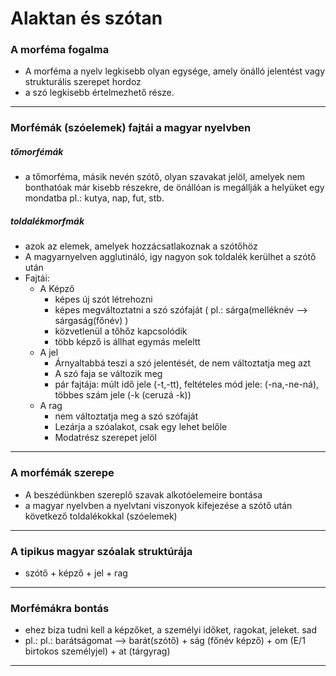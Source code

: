 # Alaktan és szótan
### A morféma fogalma
- A morféma a nyelv legkisebb olyan egysége, amely önálló jelentést vagy strukturális szerepet hordoz
- a szó legkisebb értelmezhető része.
---
### Morfémák (szóelemek) fajtái a magyar nyelvben 
##### tőmorfémák 
- a tőmorféma, másik nevén szótő, olyan szavakat jelöl, amelyek nem bonthatóak már kisebb részekre, de önállóan is megállják a helyüket egy mondatba pl.: kutya, nap, fut, stb.
##### toldalékmorfmák
- azok az elemek, amelyek hozzácsatlakoznak a szótőhöz
- A magyarnyelven agglutináló, igy nagyon sok toldalék kerülhet a szótő után
- Fajtái:
	- A Képző 
		- képes új szót létrehozni
		- képes megváltoztatni a szó szófaját ( pl.: sárga(melléknév --> sárgaság(főnév) )
		- közvetlenül a tőhőz kapcsolódik
		- több képző is állhat egymás meleltt
	- A jel
		- Árnyaltabbá teszi a szó jelentését, de nem változtatja meg azt
		- A szó faja se változik meg
		- pár fajtája: múlt idő jele (-t,-tt), feltételes mód jele: (-na,-ne-ná), többes szám jele (-k (ceruzá -k))
	- A rag
		- nem változtatja meg a szó szófaját
		- Lezárja a szóalakot, csak egy lehet belőle 
		- Modatrész szerepet jelöl
---
### A morfémák szerepe
- A beszédünkben szereplő szavak alkotóelemeire bontása
- a magyar nyelvben a nyelvtani viszonyok kifejezése a szótő után következő toldalékokkal (szóelemek) 
---
### A tipikus magyar szóalak struktúrája
- szótő + képző + jel + rag
---
### Morfémákra bontás
- ehez biza tudni kell a képzőket, a személyi időket, ragokat, jeleket. sad
- pl.: pl.: barátságomat --> barát(szótő) + ság (főnév képző) + om (E/1 birtokos személyjel) + at (tárgyrag)
---